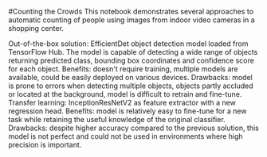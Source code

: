 #Counting the Crowds
This notebook demonstrates several approaches to automatic counting of people using images from indoor video cameras in a shopping center.

Out-of-the-box solution: EfficientDet object detection model loaded from TensorFlow Hub. The model is capable of detecting a wide range of objects returning predicted class, bounding box coordinates and confidence score for each object. Benefits: doesn't require training, multiple models are available, could be easily deployed on various devices. Drawbacks: model is prone to errors when detecting multiple objects, objects partly accluded or located at the background, model is difficult to retrain and fine-tune.
Transfer learning: InceptionResNetV2 as feature extractor with a new regression head. Benefits: model is relatively easy to fine-tune for a new task while retaining the useful knowledge of the original classifier. Drawbacks: despite higher accuracy compared to the previous solution, this model is not perfect and could not be used in environments where high precision is important.
